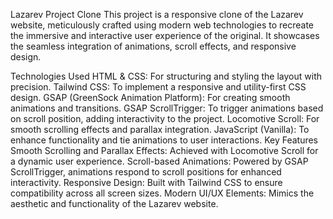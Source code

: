 Lazarev Project Clone
This project is a responsive clone of the Lazarev website, meticulously crafted using modern web technologies to recreate the immersive and interactive user experience of the original. It showcases the seamless integration of animations, scroll effects, and responsive design.

Technologies Used
HTML & CSS: For structuring and styling the layout with precision.
Tailwind CSS: To implement a responsive and utility-first CSS design.
GSAP (GreenSock Animation Platform): For creating smooth animations and transitions.
GSAP ScrollTrigger: To trigger animations based on scroll position, adding interactivity to the project.
Locomotive Scroll: For smooth scrolling effects and parallax integration.
JavaScript (Vanilla): To enhance functionality and tie animations to user interactions.
Key Features
Smooth Scrolling and Parallax Effects: Achieved with Locomotive Scroll for a dynamic user experience.
Scroll-based Animations: Powered by GSAP ScrollTrigger, animations respond to scroll positions for enhanced interactivity.
Responsive Design: Built with Tailwind CSS to ensure compatibility across all screen sizes.
Modern UI/UX Elements: Mimics the aesthetic and functionality of the Lazarev website.
